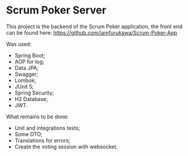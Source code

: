 # Scrum Poker Server

This project is the backend of the Scrum Poker application, the front end can be found here:
https://github.com/iamfurukawa/Scrum-Poker-App

Was used:
 - Spring Boot;
 - AOP for log;
 - Data JPA;
 - Swagger;
 - Lombok;
 - JUnit 5;
 - Spring Security;
 - H2 Database;
 - JWT.
 
What remains to be done:
 - Unit and integrations tests;
 - Some DTO;
 - Translations for errors;
 - Create the voting session with websocket.
 
